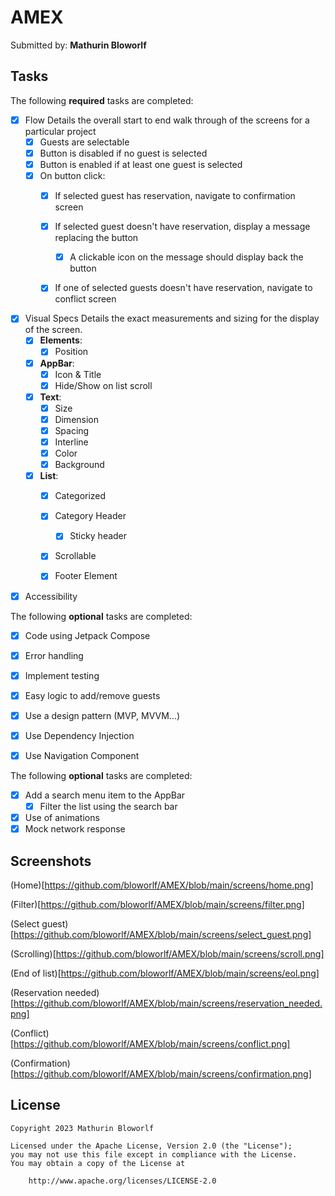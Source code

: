 # AMEX

Submitted by: **Mathurin Bloworlf**

## Tasks

The following **required** tasks are completed:

* [x] Flow
  Details the overall start to end walk through of the screens for a particular project
    * [x] Guests are selectable
    * [x] Button is disabled if no guest is selected
    * [x] Button is enabled if at least one guest is selected
    * [x] On button click:
        * [x] If selected guest has reservation, navigate to confirmation screen
        * [x] If selected guest doesn't have reservation, display a message replacing the button
            * [x] A clickable icon on the message should display back the button
        * [x] If one of selected guests doesn't have reservation, navigate to conflict screen


* [x] Visual Specs
  Details the exact measurements and sizing for the display of the screen.
    * [x] **Elements**:
        * [x] Position
    * [x] **AppBar**:
        * [x] Icon & Title
        * [x] Hide/Show on list scroll
    * [x] **Text**:
        * [x] Size
        * [x] Dimension
        * [x] Spacing
        * [x] Interline
        * [x] Color
        * [x] Background
    * [x] **List**:
        * [x] Categorized
        * [x] Category Header
            * [x] Sticky header
        * [x] Scrollable
        * [x] Footer Element


* [x] Accessibility

The following **optional** tasks are completed:

* [x] Code using Jetpack Compose
* [x] Error handling
* [x] Implement testing
* [x] Easy logic to add/remove guests
* [x] Use a design pattern (MVP, MVVM...)
* [x] Use Dependency Injection
* [x] Use Navigation Component


The following **optional** tasks are completed:
* [x] Add a search menu item to the AppBar
  * [x] Filter the list using the search bar
* [x] Use of animations
* [x] Mock network response

## Screenshots

(Home)[https://github.com/bloworlf/AMEX/blob/main/screens/home.png]

(Filter)[https://github.com/bloworlf/AMEX/blob/main/screens/filter.png]

(Select guest)[https://github.com/bloworlf/AMEX/blob/main/screens/select_guest.png]

(Scrolling)[https://github.com/bloworlf/AMEX/blob/main/screens/scroll.png]

(End of list)[https://github.com/bloworlf/AMEX/blob/main/screens/eol.png]

(Reservation needed)[https://github.com/bloworlf/AMEX/blob/main/screens/reservation_needed.png]

(Conflict)[https://github.com/bloworlf/AMEX/blob/main/screens/conflict.png]

(Confirmation)[https://github.com/bloworlf/AMEX/blob/main/screens/confirmation.png]

## License

    Copyright 2023 Mathurin Bloworlf

    Licensed under the Apache License, Version 2.0 (the "License");
    you may not use this file except in compliance with the License.
    You may obtain a copy of the License at

        http://www.apache.org/licenses/LICENSE-2.0
